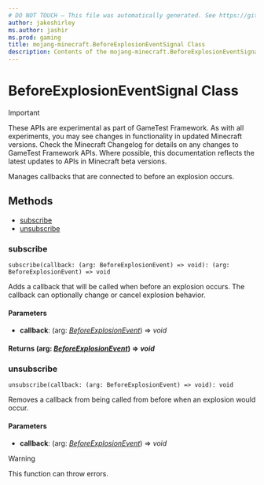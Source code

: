 ```yaml
---
# DO NOT TOUCH — This file was automatically generated. See https://github.com/Mojang/MinecraftScriptingApiDocsGenerator to modify descriptions, examples, etc.
author: jakeshirley
ms.author: jashir
ms.prod: gaming
title: mojang-minecraft.BeforeExplosionEventSignal Class
description: Contents of the mojang-minecraft.BeforeExplosionEventSignal class.
---
```

# BeforeExplosionEventSignal Class
>[!IMPORTANT]
>These APIs are experimental as part of GameTest Framework. As with all experiments, you may see changes in functionality in updated Minecraft versions. Check the Minecraft Changelog for details on any changes to GameTest Framework APIs. Where possible, this documentation reflects the latest updates to APIs in Minecraft beta versions.

Manages callbacks that are connected to before an explosion occurs.

## Methods
- [subscribe](#subscribe)
- [unsubscribe](#unsubscribe)
  
### **subscribe**
`
subscribe(callback: (arg: BeforeExplosionEvent) => void): (arg: BeforeExplosionEvent) => void
`

Adds a callback that will be called when before an explosion occurs. The callback can optionally change or cancel explosion behavior.
#### **Parameters**
- **callback**: (arg: [*BeforeExplosionEvent*](BeforeExplosionEvent.md)) => *void*

#### **Returns** (arg: [*BeforeExplosionEvent*](BeforeExplosionEvent.md)) => *void*


### **unsubscribe**
`
unsubscribe(callback: (arg: BeforeExplosionEvent) => void): void
`

Removes a callback from being called from before when an explosion would occur.
#### **Parameters**
- **callback**: (arg: [*BeforeExplosionEvent*](BeforeExplosionEvent.md)) => *void*


> [!WARNING]
> This function can throw errors.

